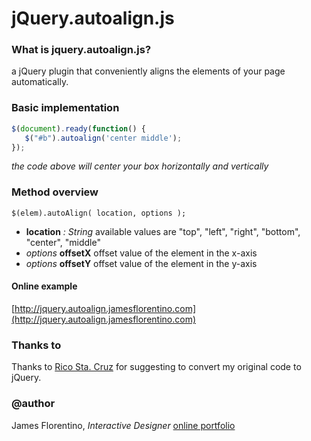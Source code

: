 # jQuery.autoalign.js

### What is jquery.autoalign.js?
a jQuery plugin that conveniently aligns the elements of your page automatically.

### Basic implementation
```javascript
$(document).ready(function() {
   $("#b").autoalign('center middle');
});
```
_the code above will center your box horizontally and vertically_

### Method overview

```$(elem).autoAlign( location, options );```

- **location** _: String_ available values are "top", "left", "right", "bottom", "center", "middle"
- _options_ **offsetX** offset value of the element in the x-axis
- _options_ **offsetY** offset value of the element in the y-axis

#### Online example ####
[http://jquery.autoalign.jamesflorentino.com](http://jquery.autoalign.jamesflorentino.com)

### Thanks to ###
Thanks to [Rico Sta. Cruz](https://github.com/rstacruz) for suggesting to convert my original code to jQuery.

### @author ###
James Florentino, _Interactive Designer_
[online portfolio](http://jamesflorentino.com)